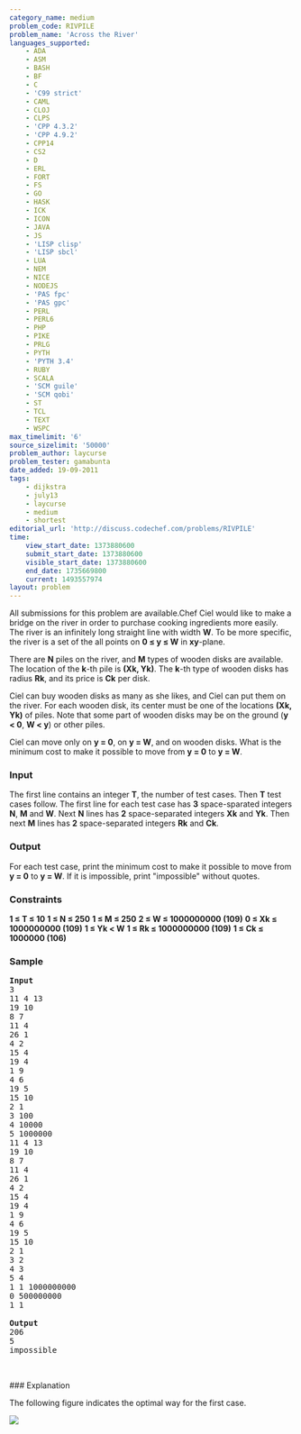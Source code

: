 ```yaml
---
category_name: medium
problem_code: RIVPILE
problem_name: 'Across the River'
languages_supported:
    - ADA
    - ASM
    - BASH
    - BF
    - C
    - 'C99 strict'
    - CAML
    - CLOJ
    - CLPS
    - 'CPP 4.3.2'
    - 'CPP 4.9.2'
    - CPP14
    - CS2
    - D
    - ERL
    - FORT
    - FS
    - GO
    - HASK
    - ICK
    - ICON
    - JAVA
    - JS
    - 'LISP clisp'
    - 'LISP sbcl'
    - LUA
    - NEM
    - NICE
    - NODEJS
    - 'PAS fpc'
    - 'PAS gpc'
    - PERL
    - PERL6
    - PHP
    - PIKE
    - PRLG
    - PYTH
    - 'PYTH 3.4'
    - RUBY
    - SCALA
    - 'SCM guile'
    - 'SCM qobi'
    - ST
    - TCL
    - TEXT
    - WSPC
max_timelimit: '6'
source_sizelimit: '50000'
problem_author: laycurse
problem_tester: gamabunta
date_added: 19-09-2011
tags:
    - dijkstra
    - july13
    - laycurse
    - medium
    - shortest
editorial_url: 'http://discuss.codechef.com/problems/RIVPILE'
time:
    view_start_date: 1373880600
    submit_start_date: 1373880600
    visible_start_date: 1373880600
    end_date: 1735669800
    current: 1493557974
layout: problem
---
```

All submissions for this problem are available.Chef Ciel would like to make a bridge on the river in order to purchase cooking ingredients more easily. The river is an infinitely long straight line with width **W**. To be more specific, the river is a set of the all points on **0 ≤ y ≤ W** in **xy**-plane.

There are **N** piles on the river, and **M** types of wooden disks are available. The location of the **k**-th pile is **(Xk, Yk)**. The **k**-th type of wooden disks has radius **Rk**, and its price is **Ck** per disk.

Ciel can buy wooden disks as many as she likes, and Ciel can put them on the river. For each wooden disk, its center must be one of the locations **(Xk, Yk)** of piles. Note that some part of wooden disks may be on the ground (**y < 0**, **W < y**) or other piles.

Ciel can move only on **y = 0**, on **y = W**, and on wooden disks. What is the minimum cost to make it possible to move from **y = 0** to **y = W**.

### Input

The first line contains an integer **T**, the number of test cases. Then **T** test cases follow. The first line for each test case has **3** space-sparated integers **N**, **M** and **W**. Next **N** lines has **2** space-separated integers **Xk** and **Yk**. Then next **M** lines has **2** space-separated integers **Rk** and **Ck**.

### Output

For each test case, print the minimum cost to make it possible to move from **y = 0** to **y = W**. If it is impossible, print "impossible" without quotes.

### Constraints

**1 ≤ T ≤ 10**
**1 ≤ N ≤ 250**
**1 ≤ M ≤ 250**
**2 ≤ W ≤ 1000000000 (109)**
**0 ≤ Xk ≤ 1000000000 (109)**
**1 ≤ Yk < W**
**1 ≤ Rk ≤ 1000000000 (109)**
**1 ≤ Ck ≤ 1000000 (106)**

### Sample

<pre>
<b>Input</b>
3
11 4 13
19 10
8 7
11 4
26 1
4 2
15 4
19 4
1 9
4 6
19 5
15 10
2 1
3 100
4 10000
5 1000000
11 4 13
19 10
8 7
11 4
26 1
4 2
15 4
19 4
1 9
4 6
19 5
15 10
2 1
3 2
4 3
5 4
1 1 1000000000
0 500000000
1 1

<b>Output</b>
206
5
impossible


</pre>### Explanation
The following figure indicates the optimal way for the first case.

![](//www.codechef.com/download/RIVPILE.png)
